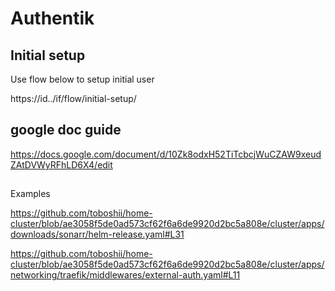 # Authentik

## Initial setup

Use flow below to setup initial user

https://id.<domain>.<tld>/if/flow/initial-setup/

## google doc guide

https://docs.google.com/document/d/10Zk8odxH52TiTcbcjWuCZAW9xeudZAtDVWyRFhLD6X4/edit

##

Examples

https://github.com/toboshii/home-cluster/blob/ae3058f5de0ad573cf62f6a6de9920d2bc5a808e/cluster/apps/downloads/sonarr/helm-release.yaml#L31

https://github.com/toboshii/home-cluster/blob/ae3058f5de0ad573cf62f6a6de9920d2bc5a808e/cluster/apps/networking/traefik/middlewares/external-auth.yaml#L11
